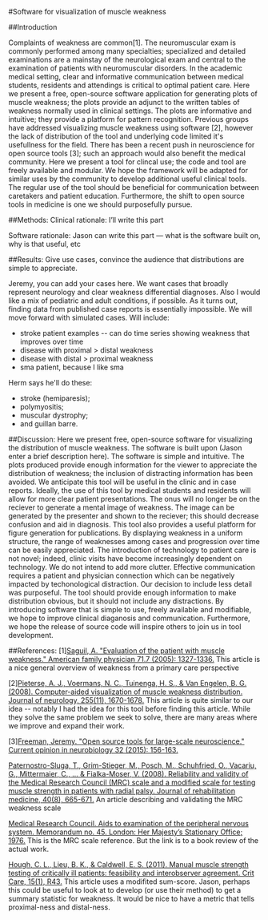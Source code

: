 #Software for visualization of muscle weakness

##Introduction

Complaints of weakness are common[1]. The neuromuscular exam is commonly performed among many specialties; specialized and detailed examinations are a mainstay of the neurological exam and central to the examination of patients with neuromuscular disorders.
In the academic medical setting, clear and informative communication between medical students, residents and attendings is critical to optimal patient care. Here we present a free, open-source software application for generating plots of muscle weakness; the plots provide an adjunct to the written tables of weakness normally used in clinical settings. The plots are informative and intuitive; they provide a platform for pattern recognition.
Previous groups have addressed visualizing muscle weakness using software [2], however the lack of distribution of the tool and underlying code limited it's usefullness for the field. There has been a recent push in neuroscience for open source tools [3]; such an approach would also benefit the medical community.
Here we present a tool for clincal use; the code and tool are freely available and modular. We hope the framework will be adapted for similar uses by the community to develop additional useful clinical tools. The regular use of the tool should be beneficial for communication between caretakers and patient education. Furthermore, the shift to open source tools in medicine is one we should purposefully pursue.


##Methods:
Clinical rationale: I’ll write this part

Software rationale: Jason can write this part — what is the software built on, why is that useful, etc


##Results:
Give use cases, convince the audience that distributions are simple to appreciate.


Jeremy, you can add your cases here. We want cases that broadly represent neurology and clear weakness differential diagnoses. Also I would like a mix of pediatric and adult conditions, if possible.
As it turns out, finding data from published case reports is essentially impossible. We will move forward with simulated cases.
Will include:
- stroke patient examples -- can do time series showing weakness that improves over time
- disease with proximal > distal weakness
- disease with distal > proximal weakness
- sma patient, because I like sma

Herm says he'll do these:
- stroke (hemiparesis); 
- polymyositis;
- muscular dystrophy;
- and guillan barre.


##Discussion:
Here we present free, open-source software for visualizing the distribution of muscle weakness. The software is built upon (Jason enter a brief description here). The software is simple and intuitive. The plots produced provide enough information for the viewer to appreciate the distribution of weakness; the inclusion of distracting information has been avoided.
We anticipate this tool will be useful in the clinic and in case reports. Ideally, the use of this tool by medical students and residents will allow for more clear patient presentations. The onus will no longer be on the reciever to generate a mental image of weakness. The image can be generated by the presenter and shown to the reciever; this should decrease confusion and aid in diagnosis.
This tool also provides a useful platform for figure generation for publications. By displaying weakness in a uniform structure, the range of weaknesses among cases and progression over time can be easily appreciated.
The introduction of technology to patient care is not novel; indeed, clinic visits have become increasingly dependent on technology. We do not intend to add more clutter. Effective communication requires a patient and physician connection which can be negatively impacted by techonological distraction. Our decision to include less detail was purposeful. The tool should provide enough information to make distribution obvious, but it should not include any distractions. By introducing software that is simple to use, freely available and modifiable, we hope to improve clinical diaganosis and communication. Furthermore, we hope the release of source code will inspire others to join us in tool development.


##References:
[1][Saguil, A. "Evaluation of the patient with muscle weakness." American family physician 71.7 (2005): 1327-1336.](http://www.aafp.org/afp/2005/0401/p1327.html) This article is a nice general overview of weakness from a primary care perspective

[2][Pieterse, A. J., Voermans, N. C., Tuinenga, H. S., & Van Engelen, B. G. (2008). Computer-aided visualization of muscle weakness distribution. Journal of neurology, 255(11), 1670-1678.](http://link.springer.com/article/10.1007/s00415-008-0959-7#/page-1)
This article is quite similar to our idea -- notably I had the idea for this tool before finding this article. While they solve the same problem we seek to solve, there are many areas where we improve and expand their work.


[3][Freeman, Jeremy. "Open source tools for large-scale neuroscience." Current opinion in neurobiology 32 (2015): 156-163.](http://thefreemanlab.com/work/papers/freeman-2015-current-opinion.pdf)

[Paternostro-Sluga, T., Grim-Stieger, M., Posch, M., Schuhfried, O., Vacariu, G., Mittermaier, C., ... & Fialka-Moser, V. (2008). Reliability and validity of the Medical Research Council (MRC) scale and a modified scale for testing muscle strength in patients with radial palsy. Journal of rehabilitation medicine, 40(8), 665-671.](https://www.researchgate.net/profile/Martin_Posch/publication/23484750_Reliability_and_validity_of_the_Medical_Research_Council_%28MRC%29_scale_and_a_modified_scale_for_testing_muscle_strength_in_patients_with_radial_palsy/links/0c96051f8cd6db8174000000.pdf)
An article describing and validating the MRC weakness scale

[Medical Research Council. Aids to examination of the peripheral nervous system. Memorandum no. 45. London: Her Majesty’s Stationary Office; 1976.](http://www.sciencedirect.com/science/article/pii/0022510X77902052) This is the MRC scale reference. But the link is to a book review of the actual work.

[Hough, C. L., Lieu, B. K., & Caldwell, E. S. (2011). Manual muscle strength testing of critically ill patients: feasibility and interobserver agreement. Crit Care, 15(1), R43.](http://link.springer.com/article/10.1186%2Fcc10005?LI=true) This article uses a modifited sum-score. Jason, perhaps this could be useful to look at to develop (or use their method) to get a summary statistic for weakness. It would be nice to have a metric that tells proximal-ness and distal-ness.


